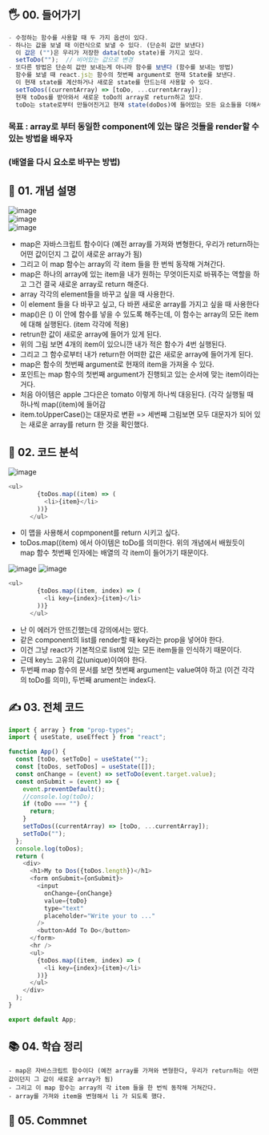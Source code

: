 ## 🖐 00. 들어가기
```js
- 수정하는 함수를 사용할 때 두 가지 옵션이 있다.
- 하나는 값을 보낼 때 이런식으로 보낼 수 있다. (단순히 값만 보낸다)
  이 값은 ("")은 우리가 저장한 data(toDo state)를 가지고 있다.
  setToDo("");  // 비어있는 값으로 변경
- 또다른 방법은 단순히 값만 보내는게 아니라 함수를 보낸다 (함수를 보내는 방법)
  함수를 보낼 때 react.js는 함수의 첫번째 argument로 현재 State를 보낸다.
  이 현재 state를 계산하거나 새로운 state를 만드는데 사용할 수 있다.
  setToDos((currentArray) => [toDo, ...currentArray]);
  현재 toDos를 받아와서 새로운 toDo의 array로 return하고 있다.
  toDo는 state로부터 만들어진거고 현재 state(doDos)에 들어있는 모든 요소들을 더해서 새로운 State를 계산할 수 있다.

```
### 목표 : array로 부터 동일한 component에 있는 많은 것들을 render할 수 있는 방법을 배우자 
### (배열을 다시 요소로 바꾸는 방법)

## 📌 01. 개념 설명

![image](https://user-images.githubusercontent.com/86208370/177780950-64a60f05-099b-46e5-9a92-4ea3a1921022.png) <br>
![image](https://user-images.githubusercontent.com/86208370/177781267-4addb406-7dd2-414b-b41b-499113a2fa11.png) <br>
![image](https://user-images.githubusercontent.com/86208370/177782227-c873b1d7-2f34-4cd7-b195-794f923f9693.png) <br>

- map은 자바스크립트 함수이다 (예전 array를 가져와 변형한다, 우리가 return하는 어떤 값이던지 그 값이 새로운 array가 됨)
- 그리고 이 map 함수는 array의 각 item 들을 한 번씩 동작해 거쳐간다.
- map은 하나의 array에 있는 item을 내가 원하는 무엇이든지로 바꿔주는 역할을 하고 그건 결국 새로운 array로 return 해준다.
- array 각각의 element들을 바꾸고 싶을 때 사용한다.
- 이 element 들을 다 바꾸고 싶고, 다 바뀐 새로운 array를 가지고 싶을 때 사용한다
- map()은 () 이 안에 함수를 넣을 수 있도록 해주는데, 이 함수는 array의 모든 item에 대해 실행된다. (item 각각에 적용)
- retrun한 값이 새로운 array에 들어가 있게 된다.
- 위의 그림 보면 4개의 item이 있으니깐 내가 적은 함수가 4번 실행된다.
- 그리고 그 함수로부터 내가 return한 어떠한 값은 새로운 array에 들어가게 된다.
- map은 함수의 첫번째 argument로 현재의 item을 가져올 수 있다.
- 포인트는 map 함수의 첫번째 argument가 진행되고 있는 순서에 맞는 item이라는 거다. 
- 처음 아이템은 apple 그다은은 tomato 이렇게 하나씩 대응된다. (각각 실행될 때 하나씩 map((item)에 들어감
- item.toUpperCase()는 대문자로 변환 => 세번째 그림보면 모두 대문자가 되어 있는 새로운 array를 return 한 것을 확인했다.
## 🍳 02. 코드 분석
![image](https://user-images.githubusercontent.com/86208370/177785402-0ea2e1e2-60f8-4e92-88df-40beccca214e.png)

```js
<ul>
        {toDos.map((item) => (
          <li>{item}</li>
        ))}
      </ul>
```

- 이 맵을 사용해서 copmponent를 return 시키고 싶다.
- toDos.map((item) 에서 아이템은 toDo를 의미한다. 위의 개념에서 배웠듯이 map 함수 첫번째 인자에는 배열의 각 item이 들어가기 때문이다.

![image](https://user-images.githubusercontent.com/86208370/177786148-df705644-cfee-41e9-9f24-cacceeac435e.png)
![image](https://user-images.githubusercontent.com/86208370/177786718-86a0d274-b21b-404a-a047-c853aa437496.png)

```js
<ul>
        {toDos.map((item, index) => (
          <li key={index}>{item}</li>
        ))}
      </ul>
```
- 난 이 에러가 안뜨긴했는데 강의에서는 떴다.
- 같은 component의 list를 render할 때 key라는 prop을 넣어야 한다.
- 이건 그냥 react가 기본적으로 list에 있는 모든 item들을 인식하기 때문이다.
- 근데 key느 고유의 값(unique)이여야 한다.
- 두번째 map 함수의 문서를 보면 첫번째 argument는 value여야 하고 (이건 각각의 toDo를 의미), 두번째 arument는 index다.

## ✍ 03. 전체 코드
```js
import { array } from "prop-types";
import { useState, useEffect } from "react";

function App() {
  const [toDo, setToDo] = useState("");
  const [toDos, setToDos] = useState([]);
  const onChange = (event) => setToDo(event.target.value);
  const onSubmit = (event) => {
    event.preventDefault();
    //console.log(toDo);
    if (toDo === "") {
      return;
    }
    setToDos((currentArray) => [toDo, ...currentArray]);
    setToDo("");
  };
  console.log(toDos);
  return (
    <div>
      <h1>My to Dos({toDos.length})</h1>
      <form onSubmit={onSubmit}>
        <input
          onChange={onChange}
          value={toDo}
          type="text"
          placeholder="Write your to ..."
        />
        <button>Add To Do</button>
      </form>
      <hr />
      <ul>
        {toDos.map((item, index) => (
          <li key={index}>{item}</li>
        ))}
      </ul>
    </div>
  );
}

export default App;

```
## 📚 04. 학습 정리
```
- map은 자바스크립트 함수이다 (예전 array를 가져와 변형한다, 우리가 return하는 어떤 값이던지 그 값이 새로운 array가 됨)
- 그리고 이 map 함수는 array의 각 item 들을 한 번씩 동작해 거쳐간다.
- array를 가져와 item을 변형해서 li 가 되도록 했다.
```

## 🤔 05. Commnet 
